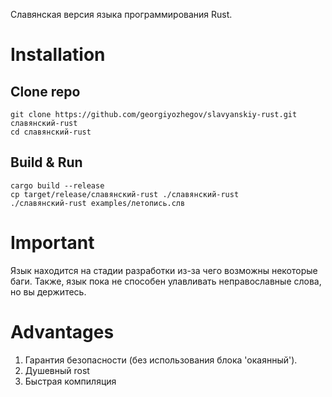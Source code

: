 Славянская версия языка программирования Rust.

# Installation

## Clone repo
```
git clone https://github.com/georgiyozhegov/slavyanskiy-rust.git славянский-rust
cd славянский-rust
```

## Build & Run
```
cargo build --release
cp target/release/славянский-rust ./славянский-rust
./славянский-rust examples/летопись.слв
```

# Important
Язык находится на стадии разработки из-за чего возможны некоторые баги.
Также, язык пока не способен улавливать неправославные слова, но вы держитесь.

# Advantages
1. Гарантия безопасности (без использования блока 'окаянный').
2. Душевный rost
3. Быстрая компиляция
